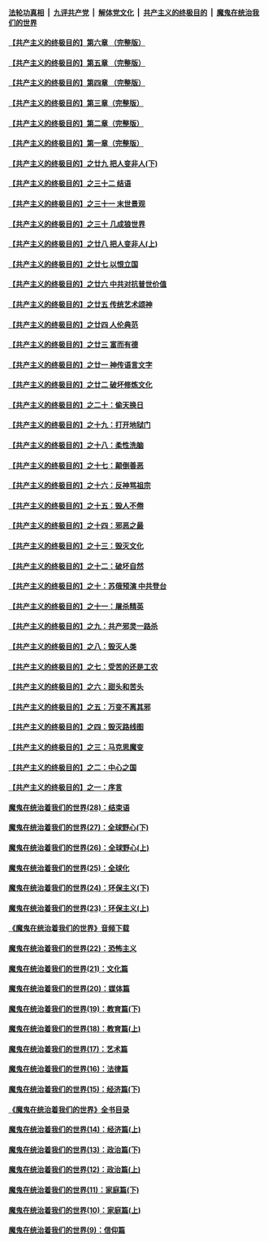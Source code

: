 

####  [法轮功真相](../../../../basic/blob/master/README.md?t=07022031) &nbsp;|&nbsp; [九评共产党](../../../../9ping.md/blob/master/README.md?t=07022031) &nbsp;|&nbsp; [解体党文化](../../../../jtdwh.md/blob/master/README.md?t=07022031)  &nbsp;|&nbsp; [共产主义的终极目的](../../../../gczydzjmd.md/blob/master/README.md?t=07022031) &nbsp;|&nbsp; [魔鬼在统治我们的世界](../../../../mgztzwmdsj.md/blob/master/README.md?t=07022031) 

#### [【共产主义的终极目的】第六章 （完整版）](../pages/nsc422/n11428913.md?t=07022031) 

#### [【共产主义的终极目的】第五章 （完整版）](../pages/nsc422/n11428912.md?t=07022031) 

#### [【共产主义的终极目的】第四章 （完整版）](../pages/nsc422/n11428907.md?t=07022031) 

#### [【共产主义的终极目的】第三章（完整版）](../pages/nsc422/n11428848.md?t=07022031) 

#### [【共产主义的终极目的】第二章（完整版）](../pages/nsc422/n11428831.md?t=07022031) 

#### [【共产主义的终极目的】第一章（完整版）](../pages/nsc422/n11417651.md?t=07022031) 

#### [【共产主义的终极目的】之廿九 把人变非人(下)](../pages/nsc422/n11344140.md?t=07022031) 

#### [【共产主义的终极目的】之三十二 结语](../pages/nsc422/n11360535.md?t=07022031) 

#### [【共产主义的终极目的】之三十一 末世景观](../pages/nsc422/n11351129.md?t=07022031) 

#### [【共产主义的终极目的】之三十 几成狼世界](../pages/nsc422/n11348280.md?t=07022031) 

#### [【共产主义的终极目的】之廿八 把人变非人(上)](../pages/nsc422/n11340492.md?t=07022031) 

#### [【共产主义的终极目的】之廿七 以恨立国](../pages/nsc422/n11336944.md?t=07022031) 

#### [【共产主义的终极目的】之廿六 中共对抗普世价值](../pages/nsc422/n11324785.md?t=07022031) 

#### [【共产主义的终极目的】之廿五 传统艺术颂神](../pages/nsc422/n11296396.md?t=07022031) 

#### [【共产主义的终极目的】之廿四 人伦典范](../pages/nsc422/n11296397.md?t=07022031) 

#### [【共产主义的终极目的】之廿三 富而有德](../pages/nsc422/n11283598.md?t=07022031) 

#### [【共产主义的终极目的】之廿一 神传语言文字](../pages/nsc422/n11263265.md?t=07022031) 

#### [【共产主义的终极目的】之廿二 破坏修炼文化](../pages/nsc422/n11245728.md?t=07022031) 

#### [【共产主义的终极目的】之二十：偷天换日](../pages/nsc422/n11238846.md?t=07022031) 

#### [【共产主义的终极目的】之十九：打开地狱门](../pages/nsc422/n11206376.md?t=07022031) 

#### [【共产主义的终极目的】之十八：柔性洗脑](../pages/nsc422/n11199994.md?t=07022031) 

#### [【共产主义的终极目的】之十七：颠倒善恶](../pages/nsc422/n11179782.md?t=07022031) 

#### [【共产主义的终极目的】之十六：反神骂祖宗](../pages/nsc422/n11166798.md?t=07022031) 

#### [【共产主义的终极目的】之十五：毁人不倦](../pages/nsc422/n11166792.md?t=07022031) 

#### [【共产主义的终极目的】之十四：邪恶之最](../pages/nsc422/n11150249.md?t=07022031) 

#### [【共产主义的终极目的】之十三：毁灭文化](../pages/nsc422/n11135227.md?t=07022031) 

#### [【共产主义的终极目的】之十二：破坏自然](../pages/nsc422/n11135214.md?t=07022031) 

#### [【共产主义的终极目的】之十：苏俄预演 中共登台](../pages/nsc422/n11118424.md?t=07022031) 

#### [【共产主义的终极目的】之十一：屠杀精英](../pages/nsc422/n11118442.md?t=07022031) 

#### [【共产主义的终极目的】之九：共产邪灵一路杀](../pages/nsc422/n11114139.md?t=07022031) 

#### [【共产主义的终极目的】之八：毁灭人类](../pages/nsc422/n11108503.md?t=07022031) 

#### [【共产主义的终极目的】之七：受苦的还是工农](../pages/nsc422/n11101809.md?t=07022031) 

#### [【共产主义的终极目的】之六：甜头和苦头](../pages/nsc422/n11096971.md?t=07022031) 

#### [【共产主义的终极目的】之五：万变不离其邪](../pages/nsc422/n11091285.md?t=07022031) 

#### [【共产主义的终极目的】之四：毁灭路线图](../pages/nsc422/n11086284.md?t=07022031) 

#### [【共产主义的终极目的】之三：马克思魔变](../pages/nsc422/n11061941.md?t=07022031) 

#### [【共产主义的终极目的】之二：中心之国](../pages/nsc422/n11047728.md?t=07022031) 

#### [【共产主义的终极目的】之一：序言](../pages/nsc422/n11086077.md?t=07022031) 

#### [魔鬼在统治着我们的世界(28)：结束语](../pages/nsc422/n10936246.md?t=07022031) 

#### [魔鬼在统治着我们的世界(27)：全球野心(下)](../pages/nsc422/n10928319.md?t=07022031) 

#### [魔鬼在统治着我们的世界(26)：全球野心(上)](../pages/nsc422/n10900318.md?t=07022031) 

#### [魔鬼在统治着我们的世界(25)：全球化](../pages/nsc422/n10788205.md?t=07022031) 

#### [魔鬼在统治着我们的世界(24)：环保主义(下)](../pages/nsc422/n10695307.md?t=07022031) 

#### [魔鬼在统治着我们的世界(23)：环保主义(上)](../pages/nsc422/n10688613.md?t=07022031) 

#### [《魔鬼在统治着我们的世界》音频下载](../pages/nsc422/n10635553.md?t=07022031) 

#### [魔鬼在统治着我们的世界(22)：恐怖主义](../pages/nsc422/n10614727.md?t=07022031) 

#### [魔鬼在统治着我们的世界(21)：文化篇](../pages/nsc422/n10597706.md?t=07022031) 

#### [魔鬼在统治着我们的世界(20)：媒体篇](../pages/nsc422/n10586579.md?t=07022031) 

#### [魔鬼在统治着我们的世界(19)：教育篇(下)](../pages/nsc422/n10564808.md?t=07022031) 

#### [魔鬼在统治着我们的世界(18)：教育篇(上)](../pages/nsc422/n10526970.md?t=07022031) 

#### [魔鬼在统治着我们的世界(17)：艺术篇](../pages/nsc422/n10499093.md?t=07022031) 

#### [魔鬼在统治着我们的世界(16)：法律篇](../pages/nsc422/n10485969.md?t=07022031) 

#### [魔鬼在统治着我们的世界(15)：经济篇(下)](../pages/nsc422/n10469975.md?t=07022031) 

#### [《魔鬼在统治着我们的世界》全书目录](../pages/nsc422/n10464261.md?t=07022031) 

#### [魔鬼在统治着我们的世界(14)：经济篇(上)](../pages/nsc422/n10457370.md?t=07022031) 

#### [魔鬼在统治着我们的世界(13)：政治篇(下)](../pages/nsc422/n10448270.md?t=07022031) 

#### [魔鬼在统治着我们的世界(12)：政治篇(上)](../pages/nsc422/n10444576.md?t=07022031) 

#### [魔鬼在统治着我们的世界(11)：家庭篇(下)](../pages/nsc422/n10440961.md?t=07022031) 

#### [魔鬼在统治着我们的世界(10)：家庭篇(上)](../pages/nsc422/n10435448.md?t=07022031) 

#### [魔鬼在统治着我们的世界(9)：信仰篇](../pages/nsc422/n10432159.md?t=07022031) 

